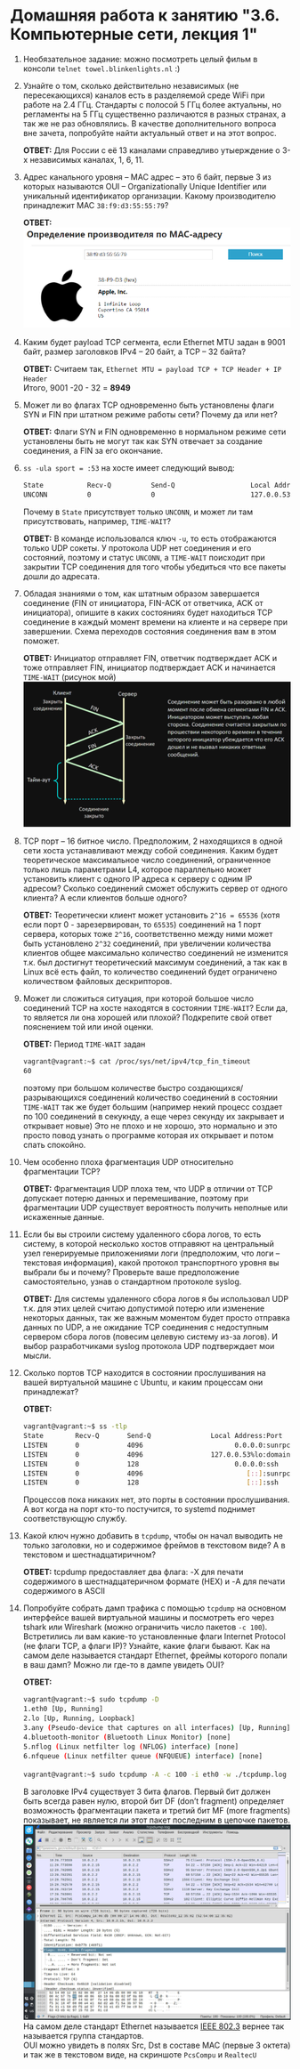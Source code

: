 # Домашняя работа к занятию "3.6. Компьютерные сети, лекция 1"

1. Необязательное задание:
можно посмотреть целый фильм в консоли `telnet towel.blinkenlights.nl` :)

1. Узнайте о том, сколько действительно независимых (не пересекающихся) каналов есть в разделяемой среде WiFi при работе на 2.4 ГГц. Стандарты с полосой 5 ГГц более актуальны, но регламенты на 5 ГГц существенно различаются в разных странах, а так же не раз обновлялись. В качестве дополнительного вопроса вне зачета, попробуйте найти актуальный ответ и на этот вопрос.  

    __ОТВЕТ:__ Для России с её 13 каналами справедливо утыерждение о 3-х независимых каналах, 1, 6, 11.

1. Адрес канального уровня – MAC адрес – это 6 байт, первые 3 из которых называются OUI – Organizationally Unique Identifier или уникальный идентификатор организации. Какому производителю принадлежит MAC `38:f9:d3:55:55:79`?  

    __ОТВЕТ:__  
    [![2021-05-04 09-09-46_Vivaldi.png](https://raw.githubusercontent.com/tabwizard/devops-netology/main/img/2021-05-04%2009-09-46_Vivaldi.png)](https://github.com/tabwizard/devops-netology/blob/6802153283ebc9128a5a66bf8af2d132a726d4f1/img/2021-05-04%2009-09-46_Vivaldi.png)

1. Каким будет payload TCP сегмента, если Ethernet MTU задан в 9001 байт, размер заголовков IPv4 – 20 байт, а TCP – 32 байта?  

    __ОТВЕТ:__  Считаем так, `Ethernet MTU = payload TCP + TCP Header + IP Header`  
    Итого, 9001 -20 - 32 = __8949__

1. Может ли во флагах TCP одновременно быть установлены флаги SYN и FIN при штатном режиме работы сети? Почему да или нет?  

    __ОТВЕТ:__  Флаги SYN и FIN одновременно в нормальном режиме сети установлены быть не могут так как SYN отвечает за создание соединения, а FIN за его окончание.

1. `ss -ula sport = :53` на хосте имеет следующий вывод:

    ```bash
    State           Recv-Q          Send-Q                   Local Address:Port                     Peer Address:Port          Process
    UNCONN          0               0                        127.0.0.53%lo:domain                        0.0.0.0:*
    ```

    Почему в `State` присутствует только `UNCONN`, и может ли там присутствовать, например, `TIME-WAIT`?  

    __ОТВЕТ:__  В команде использовался ключ `-u`, то есть отображаются только UDP сокеты. У протокола UDP нет соединения и его состояний, поэтому и статус `UNCONN`, а `TIME-WAIT` поисходит при закрытии TCP соединения для того чтобы убедиться что все пакеты дошли до адресата.

1. Обладая знаниями о том, как штатным образом завершается соединение (FIN от инициатора, FIN-ACK от ответчика, ACK от инициатора), опишите в каких состояниях будет находиться TCP соединение в каждый момент времени на клиенте и на сервере при завершении. Схема переходов состояния соединения вам в этом поможет.  

    __ОТВЕТ:__  Инициатор отправляет FIN, ответчик подтверждает ACK и тоже отправляет FIN, инициатор подтверждает ACK и начинается `TIME-WAIT` (рисунок мой)
    [![03-sysadmin-06-net_Net.png](https://raw.githubusercontent.com/tabwizard/devops-netology/main/img/03-sysadmin-06-net_Net.png)](https://github.com/tabwizard/devops-netology/blob/main/img/03-sysadmin-06-net_Net.png)

1. TCP порт – 16 битное число. Предположим, 2 находящихся в одной сети хоста устанавливают между собой соединения. Каким будет теоретическое максимальное число соединений, ограниченное только лишь параметрами L4, которое параллельно может установить клиент с одного IP адреса к серверу с одним IP адресом? Сколько соединений сможет обслужить сервер от одного клиента? А если клиентов больше одного?  

    __ОТВЕТ:__  Теоретически клиент может установить `2^16 = 65536` (хотя если порт 0 - зарезервирован, то `65535`) соединений на 1 порт сервера, которых тоже `2^16`, соответственно между ними может быть установлено `2^32` соединений, при увеличении количества клиентов общее максимально количество соединений не изменится т.к. был достигнут теоретический максимум соединений, а так как в Linux всё есть файл, то количество соединений будет ограничено количеством файловых дескрипторов.

1. Может ли сложиться ситуация, при которой большое число соединений TCP на хосте находятся в состоянии  `TIME-WAIT`? Если да, то является ли она хорошей или плохой? Подкрепите свой ответ пояснением той или иной оценки.  

    __ОТВЕТ:__  Период `TIME-WAIT` задан

    ```bash
    vagrant@vagrant:~$ cat /proc/sys/net/ipv4/tcp_fin_timeout
    60
    ```

    поэтому при большом количестве быстро создающихся/разрывающихся соединений количество соединений в состоянии `TIME-WAIT` так же будет большим (например некий процесс создает по 100 соединений в секукнду, а еще через секунду их закрывает и открывает новые) Это не плохо и не хорошо, это нормально и это просто повод узнать о программе которая их открывает и потом спать спокойно.

1. Чем особенно плоха фрагментация UDP относительно фрагментации TCP?  

    __ОТВЕТ:__  Фрагментация UDP плоха тем, что UDP в отличии от TCP допускает потерю данных и перемешивание, поэтому при фрагментации UDP существует вероятность получить неполные или искаженные данные.

1. Если бы вы строили систему удаленного сбора логов, то есть систему, в которой несколько хостов отправяют на центральный узел генерируемые приложениями логи (предположим, что логи – текстовая информация), какой протокол транспортного уровня вы выбрали бы и почему? Проверьте ваше предположение самостоятельно, узнав о стандартном протоколе syslog.  

    __ОТВЕТ:__  Для системы удаленного сбора логов я бы использовал UDP т.к. для этих целей считаю допустимой потерю или изменение некоторых данных, так же важным моментом будет просто отправка данных по UDP, а не ожидание TCP соединения с недоступным сервером сбора логов (повесим целевую систему из-за логов). И выбор разработчиками syslog протокола UDP подтверждает мои мысли.

1. Сколько портов TCP находится в состоянии прослушивания на вашей виртуальной машине с Ubuntu, и каким процессам они принадлежат?  

    __ОТВЕТ:__  

    ```bash
    vagrant@vagrant:~$ ss -tlp
    State        Recv-Q       Send-Q               Local Address:Port                 Peer Address:Port       Process
    LISTEN       0            4096                       0.0.0.0:sunrpc                    0.0.0.0:*
    LISTEN       0            4096                 127.0.0.53%lo:domain                    0.0.0.0:*
    LISTEN       0            128                        0.0.0.0:ssh                       0.0.0.0:*
    LISTEN       0            4096                          [::]:sunrpc                       [::]:*
    LISTEN       0            128                           [::]:ssh                          [::]:*
    ```

    Процессов пока никаких нет, это порты в состоянии прослушивания. А вот когда на порт кто-то постучится, то systemd поднимет соответствующую службу.  

1. Какой ключ нужно добавить в `tcpdump`, чтобы он начал выводить не только заголовки, но и содержимое фреймов в текстовом виде? А в текстовом и шестнадцатиричном?  

    __ОТВЕТ:__  tcpdump предоставляет два флага: -X для печати содержимого в шестнадцатеричном формате (HEX) и -A для печати содержимого в ASCII  

1. Попробуйте собрать дамп трафика с помощью `tcpdump` на основном интерфейсе вашей виртуальной машины и посмотреть его через tshark или Wireshark (можно ограничить число пакетов `-c 100`). Встретились ли вам какие-то установленные флаги Internet Protocol (не флаги TCP, а флаги IP)? Узнайте, какие флаги бывают. Как на самом деле называется стандарт Ethernet, фреймы которого попали в ваш дамп? Можно ли где-то в дампе увидеть OUI?  

    __ОТВЕТ:__  

    ```bash
    vagrant@vagrant:~$ sudo tcpdump -D
    1.eth0 [Up, Running]
    2.lo [Up, Running, Loopback]
    3.any (Pseudo-device that captures on all interfaces) [Up, Running]
    4.bluetooth-monitor (Bluetooth Linux Monitor) [none]
    5.nflog (Linux netfilter log (NFLOG) interface) [none]
    6.nfqueue (Linux netfilter queue (NFQUEUE) interface) [none]

    vagrant@vagrant:~$ sudo tcpdump -A -c 100 -i eth0 -w ./tcpdump.log
    ```

    В заголовке IPv4 существует 3 бита флагов. Первый бит должен быть всегда равен нулю, второй бит DF (don’t fragment) определяет возможность фрагментации пакета и третий бит MF (more fragments) показывает, не является ли этот пакет последним в цепочке пакетов.  
    [![2021-05-04_12-33-40_tcpdump.png](https://raw.githubusercontent.com/tabwizard/devops-netology/main/img/2021-05-04_12-33-40_tcpdump.png)](https://github.com/tabwizard/devops-netology/blob/main/img/2021-05-04_12-33-40_tcpdump.png)  
    На самом деле стандарт Ethernet называется [IEEE 802.3](https://ru.wikipedia.org/wiki/Ethernet) вернее так называется группа стандартов.  
    OUI можно увидеть в полях Src, Dst в составе MAC (первые 3 октета) и так же в текстовом виде, на скриншоте `PcsCompu` и `RealtecU`
